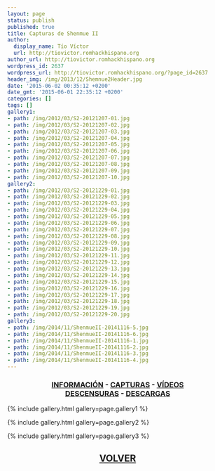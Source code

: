 ```yaml
---
layout: page
status: publish
published: true
title: Capturas de Shenmue II
author:
  display_name: Tío Víctor
  url: http://tiovictor.romhackhispano.org
author_url: http://tiovictor.romhackhispano.org
wordpress_id: 2637
wordpress_url: http://tiovictor.romhackhispano.org/?page_id=2637
header_img: /img/2013/12/Shemnue2Header.jpg
date: '2015-06-02 00:35:12 +0200'
date_gmt: '2015-06-01 22:35:12 +0200'
categories: []
tags: []
gallery1:
- path: /img/2012/03/S2-20121207-01.jpg
- path: /img/2012/03/S2-20121207-02.jpg
- path: /img/2012/03/S2-20121207-03.jpg
- path: /img/2012/03/S2-20121207-04.jpg
- path: /img/2012/03/S2-20121207-05.jpg
- path: /img/2012/03/S2-20121207-06.jpg
- path: /img/2012/03/S2-20121207-07.jpg
- path: /img/2012/03/S2-20121207-08.jpg
- path: /img/2012/03/S2-20121207-09.jpg
- path: /img/2012/03/S2-20121207-10.jpg
gallery2:
- path: /img/2012/03/S2-20121229-01.jpg
- path: /img/2012/03/S2-20121229-02.jpg
- path: /img/2012/03/S2-20121229-03.jpg
- path: /img/2012/03/S2-20121229-04.jpg
- path: /img/2012/03/S2-20121229-05.jpg
- path: /img/2012/03/S2-20121229-06.jpg
- path: /img/2012/03/S2-20121229-07.jpg
- path: /img/2012/03/S2-20121229-08.jpg
- path: /img/2012/03/S2-20121229-09.jpg
- path: /img/2012/03/S2-20121229-10.jpg
- path: /img/2012/03/S2-20121229-11.jpg
- path: /img/2012/03/S2-20121229-12.jpg
- path: /img/2012/03/S2-20121229-13.jpg
- path: /img/2012/03/S2-20121229-14.jpg
- path: /img/2012/03/S2-20121229-15.jpg
- path: /img/2012/03/S2-20121229-16.jpg
- path: /img/2012/03/S2-20121229-17.jpg
- path: /img/2012/03/S2-20121229-18.jpg
- path: /img/2012/03/S2-20121229-19.jpg
- path: /img/2012/03/S2-20121229-20.jpg
gallery3:
- path: /img/2014/11/ShenmueII-20141116-5.jpg
- path: /img/2014/11/ShenmueII-20141116-6.jpg
- path: /img/2014/11/ShenmueII-20141116-1.jpg
- path: /img/2014/11/ShenmueII-20141116-2.jpg
- path: /img/2014/11/ShenmueII-20141116-3.jpg
- path: /img/2014/11/ShenmueII-20141116-4.jpg
---
```

<h3 style="text-align: center;"><strong><a href="http://tiovictor.romhackhispano.org/shenmue-ii/informacion/">INFORMACIÓN</a> - <a href="http://tiovictor.romhackhispano.org/shenmue-ii/capturas/">CAPTURAS</a> - <a href="http://tiovictor.romhackhispano.org/shenmue-ii/videos/">VÍDEOS</a><br>  
<a href="http://tiovictor.romhackhispano.org/shenmue-ii/descensuras/">DESCENSURAS</a> - <a href="http://tiovictor.romhackhispano.org/shenmue-ii/descargar/">DESCARGAS</a></strong></h3>

{% include gallery.html gallery=page.gallery1 %}

{% include gallery.html gallery=page.gallery2 %}

{% include gallery.html gallery=page.gallery3 %}

<h2 style="text-align: center;"><strong><a href="http://tiovictor.romhackhispano.org/shenmue-ii/">VOLVER</a></strong></h2>
